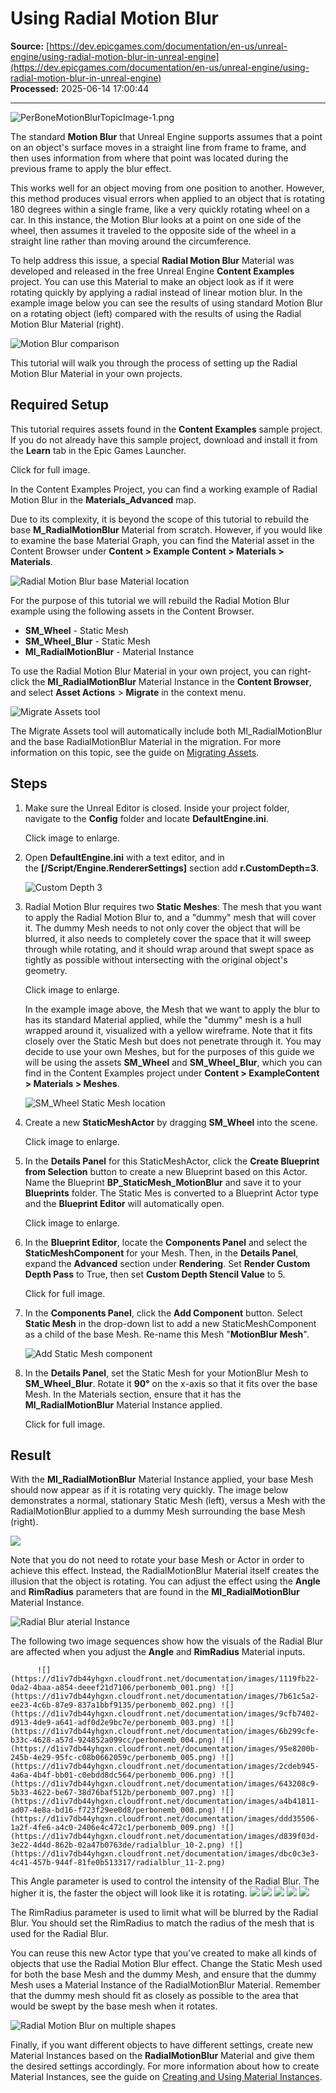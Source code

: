# Using Radial Motion Blur

**Source:** [https://dev.epicgames.com/documentation/en-us/unreal-engine/using-radial-motion-blur-in-unreal-engine](https://dev.epicgames.com/documentation/en-us/unreal-engine/using-radial-motion-blur-in-unreal-engine)  
**Processed:** 2025-06-14 17:00:44

---

![](https://d1iv7db44yhgxn.cloudfront.net/documentation/images/aa268dc3-aaeb-436d-ad52-8ef296c414e9/perbonemotionblurtopicimage-1.png "PerBoneMotionBlurTopicImage-1.png")

The standard **Motion Blur** that Unreal Engine supports assumes that a point on an object's surface moves in a straight line from frame to frame, and then uses information from where that point was located during the previous frame to apply the blur effect.

This works well for an object moving from one position to another. However, this method produces visual errors when applied to an object that is rotating 180 degrees within a single frame, like a very quickly rotating wheel on a car. In this instance, the Motion Blur looks at a point on one side of the wheel, then assumes it traveled to the opposite side of the wheel in a straight line rather than moving around the circumference.

To help address this issue, a special **Radial Motion Blur** Material was developed and released in the free Unreal Engine **Content Examples** project. You can use this Material to make an object look as if it were rotating quickly by applying a radial instead of linear motion blur. In the example image below you can see the results of using standard Motion Blur on a rotating object (left) compared with the results of using the Radial Motion Blur Material (right).

![Motion Blur comparison](https://d1iv7db44yhgxn.cloudfront.net/documentation/images/0a1e5038-46a7-4b92-89e3-66477cc42a24/motionblurerror.png "MotionBlurError.png")

This tutorial will walk you through the process of setting up the Radial Motion Blur Material in your own projects.

## Required Setup

This tutorial requires assets found in the **Content Examples** sample project. If you do not already have this sample project, download and install it from the **Learn** tab in the Epic Games Launcher.

Click for full image.

In the Content Examples Project, you can find a working example of Radial Motion Blur in the **Materials\_Advanced** map.

Due to its complexity, it is beyond the scope of this tutorial to rebuild the base **M\_RadialMotionBlur** Material from scratch. However, if you would like to examine the base Material Graph, you can find the Material asset in the Content Browser under **Content > Example Content > Materials > Materials**.

![Radial Motion Blur base Material location](https://d1iv7db44yhgxn.cloudfront.net/documentation/images/ef56a130-5f83-48f4-8431-4c636029d723/radial-blur-base-material.png)

For the purpose of this tutorial we will rebuild the Radial Motion Blur example using the following assets in the Content Browser.

-   **SM\_Wheel** - Static Mesh
-   **SM\_Wheel\_Blur** - Static Mesh
-   **MI\_RadialMotionBlur** - Material Instance

To use the Radial Motion Blur Material in your own project, you can right-click the **MI\_RadialMotionBlur** Material Instance in the **Content Browser**, and select **Asset Actions** > **Migrate** in the context menu.

![Migrate Assets tool](https://d1iv7db44yhgxn.cloudfront.net/documentation/images/1c345804-e40c-4808-a2e3-25f7b8f1e3ba/migrating-assets.png)

The Migrate Assets tool will automatically include both MI\_RadialMotionBlur and the base RadialMotionBlur Material in the migration. For more information on this topic, see the guide on [Migrating Assets](/documentation/en-us/unreal-engine/migrating-assets-in-unreal-engine).

## Steps

1.  Make sure the Unreal Editor is closed. Inside your project folder, navigate to the **Config** folder and locate **DefaultEngine.ini**.
    
    Click image to enlarge.
    
2.  Open **DefaultEngine.ini** with a text editor, and in the **\[/Script/Engine.RendererSettings\]** section add **r.CustomDepth=3**.
    
    ![Custom Depth 3](https://d1iv7db44yhgxn.cloudfront.net/documentation/images/0fe6a8ee-750d-4dfa-b37b-bdf24bccd573/custom-depth-three.png)
3.  Radial Motion Blur requires two **Static Meshes**: The mesh that you want to apply the Radial Motion Blur to, and a "dummy" mesh that will cover it. The dummy Mesh needs to not only cover the object that will be blurred, it also needs to completely cover the space that it will sweep through while rotating, and it should wrap around that swept space as tightly as possible without intersecting with the original object's geometry.
    
    Click image to enlarge.
    
    In the example image above, the Mesh that we want to apply the blur to has its standard Material applied, while the "dummy" mesh is a hull wrapped around it, visualized with a yellow wireframe. Note that it fits closely over the Static Mesh but does not penetrate through it. You may decide to use your own Meshes, but for the purposes of this guide we will be using the assets **SM\_Wheel** and **SM\_Wheel\_Blur**, which you can find in the Content Examples project under **Content > ExampleContent > Materials > Meshes**.
    
    ![SM_Wheel Static Mesh location](https://d1iv7db44yhgxn.cloudfront.net/documentation/images/281ded06-c79c-42c9-8b89-c5d2fe4c4b24/sm-wheel-content-browser.png)
4.  Create a new **StaticMeshActor** by dragging **SM\_Wheel** into the scene.
    
    Click image to enlarge.
    
5.  In the **Details Panel** for this StaticMeshActor, click the **Create Blueprint from Selection** button to create a new Blueprint based on this Actor. Name the Blueprint **BP\_StaticMesh\_MotionBlur** and save it to your **Blueprints** folder. The Static Mes is converted to a Blueprint Actor type and the **Blueprint Editor** will automatically open.
    
    Click image to enlarge.
    
6.  In the **Blueprint Editor**, locate the **Components Panel** and select the **StaticMeshComponent** for your Mesh. Then, in the **Details Panel**, expand the **Advanced** section under **Rendering**. Set **Render Custom Depth Pass** to True, then set **Custom Depth Stencil Value** to 5.
    
    Click for full image.
    
7.  In the **Components Panel**, click the **Add Component** button. Select **Static Mesh** in the drop-down list to add a new StaticMeshComponent as a child of the base Mesh. Re-name this Mesh "**MotionBlur Mesh**".
    
    ![Add Static Mesh component](https://d1iv7db44yhgxn.cloudfront.net/documentation/images/db2d172f-8b89-4f1b-a279-923678129872/add-static-mesh-component.png)
8.  In the **Details Panel**, set the Static Mesh for your MotionBlur Mesh to **SM\_Wheel\_Blur**. Rotate it **90°** on the x-axis so that it fits over the base Mesh. In the Materials section, ensure that it has the **MI\_RadialMotionBlur** Material Instance applied.
    
    Click for full image.
    

## Result

With the **MI\_RadialMotionBlur** Material Instance applied, your base Mesh should now appear as if it is rotating very quickly. The image below demonstrates a normal, stationary Static Mesh (left), versus a Mesh with the RadialMotionBlur applied to a dummy Mesh surrounding the base Mesh (right).

![](https://d1iv7db44yhgxn.cloudfront.net/documentation/images/90172817-f4ba-4ec4-95a8-3cf368d6e445/motionblur_finalresult.png)

Note that you do not need to rotate your base Mesh or Actor in order to achieve this effect. Instead, the RadialMotionBlur Material itself creates the illusion that the object is rotating. You can adjust the effect using the **Angle** and **RimRadius** parameters that are found in the **MI\_RadialMotionBlur** Material Instance.

![Radial Blur aterial Instance](https://d1iv7db44yhgxn.cloudfront.net/documentation/images/00ac9054-172a-4543-85d4-406416c9afc1/radial-blur-material-instance.png)

The following two image sequences show how the visuals of the Radial Blur are affected when you adjust the **Angle** and **RimRadius** Material inputs.

          ![](https://d1iv7db44yhgxn.cloudfront.net/documentation/images/1119fb22-0da2-4baa-a854-deeef21d7106/perbonemb_001.png) ![](https://d1iv7db44yhgxn.cloudfront.net/documentation/images/7b61c5a2-ee23-4c6b-87e9-837a1bbf9135/perbonemb_002.png) ![](https://d1iv7db44yhgxn.cloudfront.net/documentation/images/9cfb7402-d913-4de9-a641-adf0d2e9bc7e/perbonemb_003.png) ![](https://d1iv7db44yhgxn.cloudfront.net/documentation/images/6b299cfe-b33c-4628-a57d-924852a099cc/perbonemb_004.png) ![](https://d1iv7db44yhgxn.cloudfront.net/documentation/images/95e8200b-245b-4e29-95fc-c08b0662059c/perbonemb_005.png) ![](https://d1iv7db44yhgxn.cloudfront.net/documentation/images/2cdeb945-4a6a-4b4f-bb01-c0ebdd8dc564/perbonemb_006.png) ![](https://d1iv7db44yhgxn.cloudfront.net/documentation/images/643208c9-5b33-4622-be67-38d76baf512b/perbonemb_007.png) ![](https://d1iv7db44yhgxn.cloudfront.net/documentation/images/a4b41811-ad07-4e8a-bd16-f723f29ee0d8/perbonemb_008.png) ![](https://d1iv7db44yhgxn.cloudfront.net/documentation/images/ddd35506-1a2f-4fe6-a4c0-2406e4c472c1/perbonemb_009.png) ![](https://d1iv7db44yhgxn.cloudfront.net/documentation/images/d839f03d-3e22-4d4d-862b-02a47b0763de/radialblur_10-2.png) ![](https://d1iv7db44yhgxn.cloudfront.net/documentation/images/dbc0c3e3-4c41-457b-944f-81fe0b513317/radialblur_11-2.png)

This Angle parameter is used to control the intensity of the Radial Blur. The higher it is, the faster the object will look like it is rotating.    ![](https://d1iv7db44yhgxn.cloudfront.net/documentation/images/1567630e-562a-46af-91ef-095fa964d5cb/rimradius_0.png) ![](https://d1iv7db44yhgxn.cloudfront.net/documentation/images/2fb57b87-447c-4c4f-a32a-78038922e238/rimradius_20.png) ![](https://d1iv7db44yhgxn.cloudfront.net/documentation/images/0d585e7f-17b8-44de-936e-d7c597b9749d/rimradius_25.png) ![](https://d1iv7db44yhgxn.cloudfront.net/documentation/images/1b34dd4a-57bf-4741-b9d9-fc1d9b3ce2d4/rimradius_30.png) ![](https://d1iv7db44yhgxn.cloudfront.net/documentation/images/ccd35235-7025-4d3a-9b63-c3275968e3a1/rimradius_42.png)

The RimRadius parameter is used to limit what will be blurred by the Radial Blur. You should set the RimRadius to match the radius of the mesh that is used for the Radial Blur.

You can reuse this new Actor type that you've created to make all kinds of objects that use the Radial Motion Blur effect. Change the Static Mesh used for both the base Mesh and the dummy Mesh, and ensure that the dummy Mesh uses a Material Instance of the RadialMotionBlur Material. Remember that the dummy mesh should fit as closely as possible to the area that would be swept by the base mesh when it rotates.

![Radial Motion Blur on multiple shapes](https://d1iv7db44yhgxn.cloudfront.net/documentation/images/bd5b6c17-f1db-42d2-bd03-6cbb7d3a7267/motionblur_othershapes.png)

Finally, if you want different objects to have different settings, create new Material Instances based on the **RadialMotionBlur** Material and give them the desired settings accordingly. For more information about how to create Material Instances, see the guide on [Creating and Using Material Instances](/documentation/en-us/unreal-engine/creating-and-using-material-instances-in-unreal-engine).